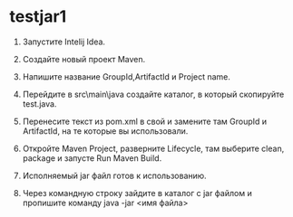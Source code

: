 # testjar1
1. Запустите Intelij Idea.

2. Создайте новый проект Maven.

3. Напишите название GroupId,ArtifactId и Project name.

4. Перейдите в src\main\java создайте каталог, в который скопируйте test.java.

5. Перенесите текст из pom.xml в свой и замените там GroupId и ArtifactId, на те которые вы использовали.

6. Откройте Maven Project, разверните Lifecycle, там выберите clean, package и запусте Run Maven Build. 

7. Исполняемый jar файл готов к использованию.

8. Через командную строку зайдите в каталог с jar файлом и пропишите команду java -jar <имя файла>
